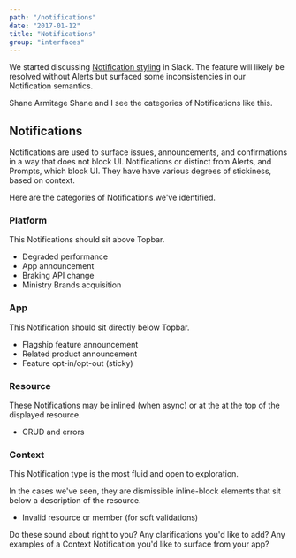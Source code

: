 ```yaml
---
path: "/notifications"
date: "2017-01-12"
title: "Notifications"
group: "interfaces"
---
```


We started discussing [Notification styling](https://pco.slack.com/archives/G57NVP762/p1512141746000351) in Slack. The feature will likely be resolved without Alerts but surfaced some inconsistencies in our Notification semantics.

Shane Armitage Shane and I see the categories of Notifications like this.

## Notifications

Notifications are used to surface issues, announcements, and confirmations in a way that does not block UI. Notifications or distinct from Alerts, and Prompts, which block UI. They have have various degrees of stickiness, based on context.

Here are the categories of Notifications we've identified.

### Platform

This Notifications should sit above Topbar.

* Degraded performance
* App announcement
* Braking API change
* Ministry Brands acquisition

### App

This Notification should sit directly below Topbar.

* Flagship feature announcement
* Related product announcement
* Feature opt-in/opt-out (sticky)

### Resource

These Notifications may be inlined (when async) or at the at the top of the displayed resource.

* CRUD and errors

### Context

This Notification type is the most fluid and open to exploration.

In the cases we've seen, they are dismissible inline-block elements that sit below a description of the resource.

* Invalid resource or member (for soft validations)

Do these sound about right to you? Any clarifications you'd like to add? Any examples of a Context Notification you'd like to surface from your app?
